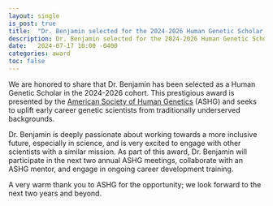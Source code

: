 ```yaml
---
layout: single
is_post: true
title:  "Dr. Benjamin selected for the 2024-2026 Human Genetic Scholar Cohort"
description: Dr. Benjamin selected for the 2024-2026 Human Genetic Scholar Cohort.
date:   2024-07-17 10:00 -0400
categories: award
toc: false
---
```


We are honored to share that Dr. Benjamin has been selected as a Human Genetic Scholar
in the 2024-2026 cohort. This prestigious award is presented by the
[American Society of Human Genetics](https://www.ashg.org/about/) (ASHG) and seeks to
uplift early career genetic scientists from traditionally underserved backgrounds.  

Dr. Benjamin is deeply passionate about working towards a more inclusive future,
especially in science, and is very excited to engage with other scientists with a
similar mission. As part of this award, Dr. Benjamin will participate in the next two
annual ASHG meetings, collaborate with an ASHG mentor, and engage in ongoing career
development training.  

A very warm thank you to ASHG for the opportunity; we look forward to the next two years
and beyond.